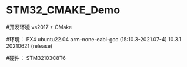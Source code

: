 # STM32_CMAKE_Demo
#开发环境
vs2017 + CMake

#环境：
PX4 ubuntu22.04
arm-none-eabi-gcc (15:10.3-2021.07-4) 10.3.1 20210621 (release)

#硬件：
STM32103C8T6
